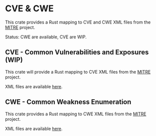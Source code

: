 # CVE & CWE

This crate provides a Rust mapping to CVE and CWE XML files from the [MITRE](https://cve.mitre.org/) project.

Status: CWE are available, CVE are WIP.

## CVE - Common Vulnerabilities and Exposures (WIP)

This crate will provide a Rust mapping to CVE XML files from the [MITRE](https://cve.mitre.org/) project.

XML files are available [here](https://www.cve.org/Downloads).

## CWE - Common Weakness Enumeration

This crate provides a Rust mapping to CWE XML files from the [MITRE](https://cwe.mitre.org/) project.

XML files are available [here](https://cwe.mitre.org/data/downloads.html).